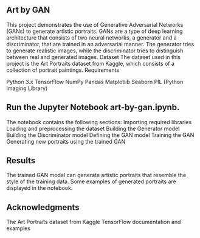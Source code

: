 ## Art by GAN
This project demonstrates the use of Generative Adversarial Networks (GANs) to generate artistic portraits. GANs are a type of deep learning architecture that consists of two neural networks, a generator and a discriminator, that are trained in an adversarial manner. The generator tries to generate realistic images, while the discriminator tries to distinguish between real and generated images.
Dataset
The dataset used in this project is the Art Portraits dataset from Kaggle, which consists of a collection of portrait paintings.
Requirements

Python 3.x
TensorFlow
NumPy
Pandas
Matplotlib
Seaborn
PIL (Python Imaging Library)

## Run the Jupyter Notebook art-by-gan.ipynb.

The notebook contains the following sections:
Importing required libraries
Loading and preprocessing the dataset
Building the Generator model
Building the Discriminator model
Defining the GAN model
Training the GAN
Generating new portraits using the trained GAN

## Results
The trained GAN model can generate artistic portraits that resemble the style of the training data. Some examples of generated portraits are displayed in the notebook.

## Acknowledgments

The Art Portraits dataset from Kaggle
TensorFlow documentation and examples
